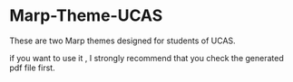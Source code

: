 # Marp-Theme-UCAS
These are two Marp themes designed for students of UCAS.

if you want to use it , I strongly recommend that you check the generated pdf file first.

